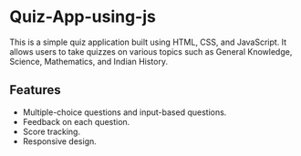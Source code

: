 # Quiz-App-using-js

This is a simple quiz application built using HTML, CSS, and JavaScript. It allows users to take quizzes on various topics such as General Knowledge, Science, Mathematics, and Indian History.

## Features

- Multiple-choice questions and input-based questions.
- Feedback on each question.
- Score tracking.
- Responsive design.